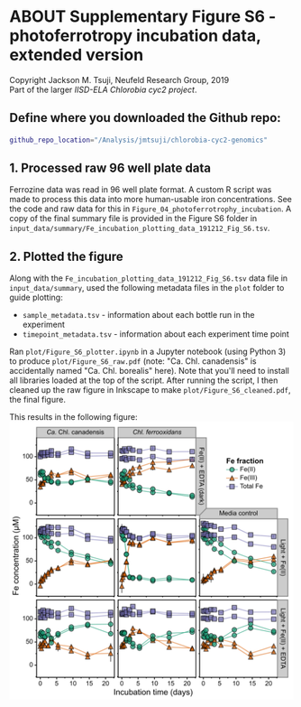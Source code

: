 # ABOUT Supplementary Figure S6 - photoferrotropy incubation data, extended version
Copyright Jackson M. Tsuji, Neufeld Research Group, 2019  
Part of the larger *IISD-ELA Chlorobia cyc2 project*.

## Define where you downloaded the Github repo:
```bash
github_repo_location="/Analysis/jmtsuji/chlorobia-cyc2-genomics"
```

## 1. Processed raw 96 well plate data
Ferrozine data was read in 96 well plate format. A custom R script was made to process this data into more human-usable iron concentrations. 
See the code and raw data for this in `Figure_04_photoferrotrophy_incubation`. 
A copy of the final summary file is provided in the Figure S6 folder in `input_data/summary/Fe_incubation_plotting_data_191212_Fig_S6.tsv`.

## 2. Plotted the figure
Along with the `Fe_incubation_plotting_data_191212_Fig_S6.tsv` data file in `input_data/summary`, used the following metadata files in the `plot` folder to guide plotting:
- `sample_metadata.tsv` - information about each bottle run in the experiment
- `timepoint_metadata.tsv` - information about each experiment time point

Ran `plot/Figure_S6_plotter.ipynb` in a Jupyter notebook (using Python 3) to produce `plot/Figure_S6_raw.pdf` (note: "Ca. Chl. canadensis" is accidentally named "Ca. Chl. borealis" here). Note that you'll need to install all libraries loaded at the top of the script. After running the script, I then cleaned up the raw figure in Inkscape to make `plot/Figure_S6_cleaned.pdf`, the final figure.

This results in the following figure:
![Figure_S6](plot/Figure_S6_cleaned.png)

